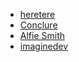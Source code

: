 - [heretere](https://github.com/heretere)
- [Conclure](https://github.com/Conclure)
- [Alfie Smith](https://github.com/alfiejsmith)
- [imaginedev](https://github.com/imaginedevMC)
